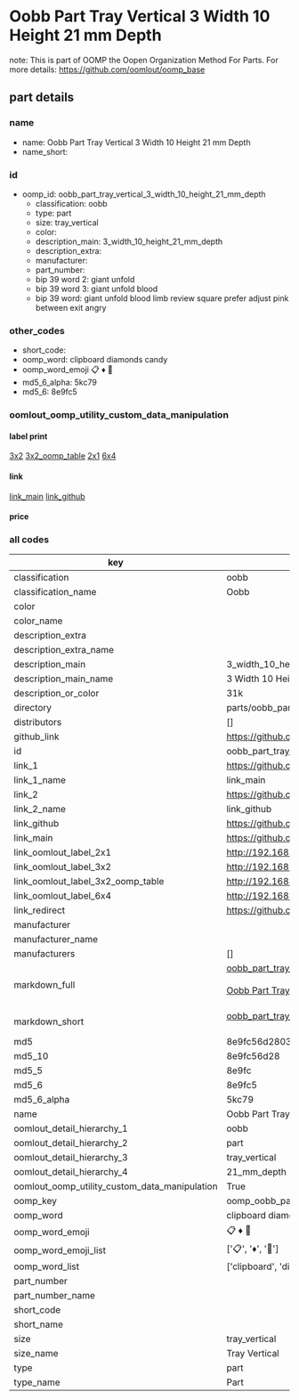 # Oobb Part Tray Vertical 3 Width 10 Height 21 mm Depth  

note: This is part of OOMP the Oopen Organization Method For Parts. For more details: https://github.com/oomlout/oomp_base

##  part details
  







### name
* name: Oobb Part Tray Vertical 3 Width 10 Height 21 mm Depth
* name_short: 
### id
* oomp_id: oobb_part_tray_vertical_3_width_10_height_21_mm_depth
  * classification: oobb
  * type: part
  * size: tray_vertical
  * color: 
  * description_main: 3_width_10_height_21_mm_depth
  * description_extra: 
  * manufacturer: 
  * part_number: 
  * bip 39 word 2: giant unfold
  * bip 39 word 3: giant unfold blood
  * bip 39 word: giant unfold blood limb review square prefer adjust pink between exit angry

### other_codes
* short_code: 
* oomp_word: clipboard diamonds candy
* oomp_word_emoji :clipboard: :diamonds: :candy:
* md5_6_alpha: 5kc79
* md5_6: 8e9fc5






### oomlout_oomp_utility_custom_data_manipulation
#### label print
[3x2](http://192.168.1.245:1112/?label=oomp%205kc79)
[3x2_oomp_table](http://192.168.1.108:1112/?label=oomp%205kc79)
[2x1](http://192.168.1.242:1112/?label=oomp%205kc79)
[6x4](http://192.168.1.55:1112/?label=oomp%205kc79)    

#### link

[link_main](https://github.com/oomlout/oomlout_oomp_version_1_messy/tree/main/parts/oobb_part_tray_vertical_3_width_10_height_21_mm_depth) [link_github](https://github.com/oomlout/oomlout_oomp_version_1_messy/tree/main/parts/oobb_part_tray_vertical_3_width_10_height_21_mm_depth)                             

#### price







### all codes 
| key | value |  
| --- | --- |  
| classification | oobb |  
| classification_name | Oobb |  
| color |  |  
| color_name |  |  
| description_extra |  |  
| description_extra_name |  |  
| description_main | 3_width_10_height_21_mm_depth |  
| description_main_name | 3 Width 10 Height 21 mm Depth |  
| description_or_color | 31k |  
| directory | parts/oobb_part_tray_vertical_3_width_10_height_21_mm_depth |  
| distributors | [] |  
| github_link | https://github.com/oomlout/oomlout_oomp_part_src/tree/main/parts/oobb_part_tray_vertical_3_width_10_height_21_mm_depth |  
| id | oobb_part_tray_vertical_3_width_10_height_21_mm_depth |  
| link_1 | https://github.com/oomlout/oomlout_oomp_version_1_messy/tree/main/parts/oobb_part_tray_vertical_3_width_10_height_21_mm_depth |  
| link_1_name | link_main |  
| link_2 | https://github.com/oomlout/oomlout_oomp_version_1_messy/tree/main/parts/oobb_part_tray_vertical_3_width_10_height_21_mm_depth |  
| link_2_name | link_github |  
| link_github | https://github.com/oomlout/oomlout_oomp_version_1_messy/tree/main/parts/oobb_part_tray_vertical_3_width_10_height_21_mm_depth |  
| link_main | https://github.com/oomlout/oomlout_oomp_version_1_messy/tree/main/parts/oobb_part_tray_vertical_3_width_10_height_21_mm_depth |  
| link_oomlout_label_2x1 | http://192.168.1.242:1112/?label=oomp%205kc79 |  
| link_oomlout_label_3x2 | http://192.168.1.245:1112/?label=oomp%205kc79 |  
| link_oomlout_label_3x2_oomp_table | http://192.168.1.108:1112/?label=oomp%205kc79 |  
| link_oomlout_label_6x4 | http://192.168.1.55:1112/?label=oomp%205kc79 |  
| link_redirect | https://github.com/oomlout/oomlout_oomp_version_1_messy/tree/main/parts/oobb_part_tray_vertical_3_width_10_height_21_mm_depth |  
| manufacturer |  |  
| manufacturer_name |  |  
| manufacturers | [] |  
| markdown_full | [oobb_part_tray_vertical_3_width_10_height_21_mm_depth](none)<br>[](none)<br>[Oobb Part Tray Vertical 3 Width 10 Height 21 Mm Depth](none)<br><br> |  
| markdown_short | [oobb_part_tray_vertical_3_width_10_height_21_mm_depth](none)<br><br> |  
| md5 | 8e9fc56d2803953b4ddc481c2ffb4b0d |  
| md5_10 | 8e9fc56d28 |  
| md5_5 | 8e9fc |  
| md5_6 | 8e9fc5 |  
| md5_6_alpha | 5kc79 |  
| name | Oobb Part Tray Vertical 3 Width 10 Height 21 mm Depth |  
| oomlout_detail_hierarchy_1 | oobb |  
| oomlout_detail_hierarchy_2 | part |  
| oomlout_detail_hierarchy_3 | tray_vertical |  
| oomlout_detail_hierarchy_4 | 21_mm_depth |  
| oomlout_oomp_utility_custom_data_manipulation | True |  
| oomp_key | oomp_oobb_part_tray_vertical_3_width_10_height_21_mm_depth |  
| oomp_word | clipboard diamonds candy |  
| oomp_word_emoji | :clipboard: :diamonds: :candy: |  
| oomp_word_emoji_list | [':clipboard:', ':diamonds:', ':candy:'] |  
| oomp_word_list | ['clipboard', 'diamonds', 'candy'] |  
| part_number |  |  
| part_number_name |  |  
| short_code |  |  
| short_name |  |  
| size | tray_vertical |  
| size_name | Tray Vertical |  
| type | part |  
| type_name | Part |  
